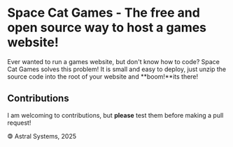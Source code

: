# Space Cat Games - The free and open source way to host a games website!
Ever wanted to run a games website, but don't know how to code? Space Cat Games solves this problem! It is small and easy to deploy, just unzip the source code into the root of your website and **boom!**its there!
## Contributions
I am welcoming to contributions, but **please** test them before making a pull request!

















 🄯 Astral Systems, 2025
